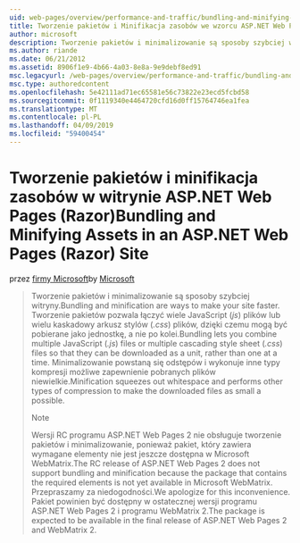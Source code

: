 ```yaml
---
uid: web-pages/overview/performance-and-traffic/bundling-and-minifying-assets-in-an-aspnet-web-pages-razor-site
title: Tworzenie pakietów i Minifikacja zasobów we wzorcu ASP.NET Web Pages (Razor) lokacji | Dokumentacja firmy Microsoft
author: microsoft
description: Tworzenie pakietów i minimalizowanie są sposoby szybciej witryny. Tworzenie pakietów pozwala możesz połączyć wiele plików JavaScript (js) lub wielu kaskadowy arkusz stylów (...)
ms.author: riande
ms.date: 06/21/2012
ms.assetid: 8906f1e9-4b66-4a03-8e8a-9e9debf8ed91
msc.legacyurl: /web-pages/overview/performance-and-traffic/bundling-and-minifying-assets-in-an-aspnet-web-pages-razor-site
msc.type: authoredcontent
ms.openlocfilehash: 5e42111ad71ec65581e56c73822e23ecd5fcbd58
ms.sourcegitcommit: 0f1119340e4464720cfd16d0ff15764746ea1fea
ms.translationtype: MT
ms.contentlocale: pl-PL
ms.lasthandoff: 04/09/2019
ms.locfileid: "59400454"
---
```

# <a name="bundling-and-minifying-assets-in-an-aspnet-web-pages-razor-site"></a><span data-ttu-id="57794-104">Tworzenie pakietów i minifikacja zasobów w witrynie ASP.NET Web Pages (Razor)</span><span class="sxs-lookup"><span data-stu-id="57794-104">Bundling and Minifying Assets in an ASP.NET Web Pages (Razor) Site</span></span>

<span data-ttu-id="57794-105">przez [firmy Microsoft](https://github.com/microsoft)</span><span class="sxs-lookup"><span data-stu-id="57794-105">by [Microsoft](https://github.com/microsoft)</span></span>

> <span data-ttu-id="57794-106">Tworzenie pakietów i minimalizowanie są sposoby szybciej witryny.</span><span class="sxs-lookup"><span data-stu-id="57794-106">Bundling and minification are ways to make your site faster.</span></span> <span data-ttu-id="57794-107">Tworzenie pakietów pozwala łączyć wiele JavaScript (*js*) plików lub wielu kaskadowy arkusz stylów (*.css*) plików, dzięki czemu mogą być pobierane jako jednostkę, a nie po kolei.</span><span class="sxs-lookup"><span data-stu-id="57794-107">Bundling lets you combine multiple JavaScript (*.js*) files or multiple cascading style sheet (*.css*) files so that they can be downloaded as a unit, rather than one at a time.</span></span> <span data-ttu-id="57794-108">Minimalizowanie powstaną się odstępów i wykonuje inne typy kompresji możliwe zapewnienie pobranych plików niewielkie.</span><span class="sxs-lookup"><span data-stu-id="57794-108">Minification squeezes out whitespace and performs other types of compression to make the downloaded files as small a possible.</span></span>
> 
> > [!NOTE]
> > <span data-ttu-id="57794-109">Wersji RC programu ASP.NET Web Pages 2 nie obsługuje tworzenie pakietów i minimalizowanie, ponieważ pakiet, który zawiera wymagane elementy nie jest jeszcze dostępna w Microsoft WebMatrix.</span><span class="sxs-lookup"><span data-stu-id="57794-109">The RC release of ASP.NET Web Pages 2 does not support bundling and minification because the package that contains the required elements is not yet available in Microsoft WebMatrix.</span></span> <span data-ttu-id="57794-110">Przepraszamy za niedogodności.</span><span class="sxs-lookup"><span data-stu-id="57794-110">We apologize for this inconvenience.</span></span> <span data-ttu-id="57794-111">Pakiet powinien być dostępny w ostatecznej wersji programu ASP.NET Web Pages 2 i programu WebMatrix 2.</span><span class="sxs-lookup"><span data-stu-id="57794-111">The package is expected to be available in the final release of ASP.NET Web Pages 2 and WebMatrix 2.</span></span>

